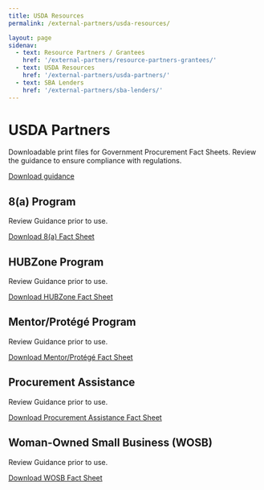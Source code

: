 ```yaml
---
title: USDA Resources
permalink: /external-partners/usda-resources/

layout: page
sidenav:
  - text: Resource Partners / Grantees
    href: '/external-partners/resource-partners-grantees/'
  - text: USDA Resources
    href: '/external-partners/usda-partners/'
  - text: SBA Lenders
    href: '/external-partners/sba-lenders/'
---
```


# USDA Partners

Downloadable print files for Government Procurement Fact Sheets.  Review the guidance to ensure compliance with regulations.

<a class="usa-button" href="{{ site.baseurl }}/assets/sba/resource-partners/guidance-usage-of-logo.pdf">Download guidance</a>

## 8(a) Program

Review Guidance prior to use.

<a class="usa-button" href="{{ site.baseurl }}/assets/sba/usda/8a-fact-sheet-2019.pdf">Download 8(a) Fact Sheet</a>

## HUBZone Program

Review Guidance prior to use.

<a class="usa-button" href="{{ site.baseurl }}/assets/sba/usda/hubzone-fact-sheet-2019.pdf">Download HUBZone Fact Sheet</a>

## Mentor/Protégé Program

Review Guidance prior to use.

<a class="usa-button" href="{{ site.baseurl }}/assets/sba/usda/mentor-protege-fact-sheet-2019.pdf">Download Mentor/Protégé Fact Sheet</a>

## Procurement Assistance

Review Guidance prior to use.

<a class="usa-button" href="{{ site.baseurl }}/assets/sba/usda/local-procurement-fact-sheet-2019.pdf">Download Procurement Assistance Fact Sheet</a>

## Woman-Owned Small Business (WOSB)

Review Guidance prior to use.

<a class="usa-button" href="{{ site.baseurl }}/assets/sba/usda/woman-owned-fact-sheet-2019.pdf">Download WOSB Fact Sheet</a>




